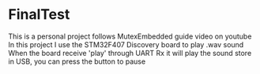# FinalTest
This is a personal project follows MutexEmbedded guide video on youtube
In this project I use the STM32F407 Discovery board to play .wav sound
When the board receive 'play' through UART Rx it will play the sound store in USB, you can press the button to pause
